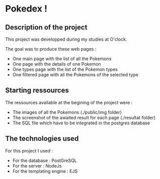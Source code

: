 # Pokedex !

## Description of the project

This project was developped during my studies at O'clock.

The goal was to produce these web pages :

-   One main page with the list of all the Pokemons
-   One page with the details of one Pokemon
-   One types page with the list of the Pokemon types
-   One filtered page with all the Pokemons of the selected type

## Starting ressources

The ressources available at the begining of the project were :

-   The images of all the Pokemons (./public/img folder)
-   The screenshot of the awaited result for each page (./resultat folder)
-   The SQL file which have to be integrated in the postgres database

## The technologies used

For this project I used :

-   For the database : PostGreSQL
-   For the server : NodeJs
-   For the templating engine : EJS
